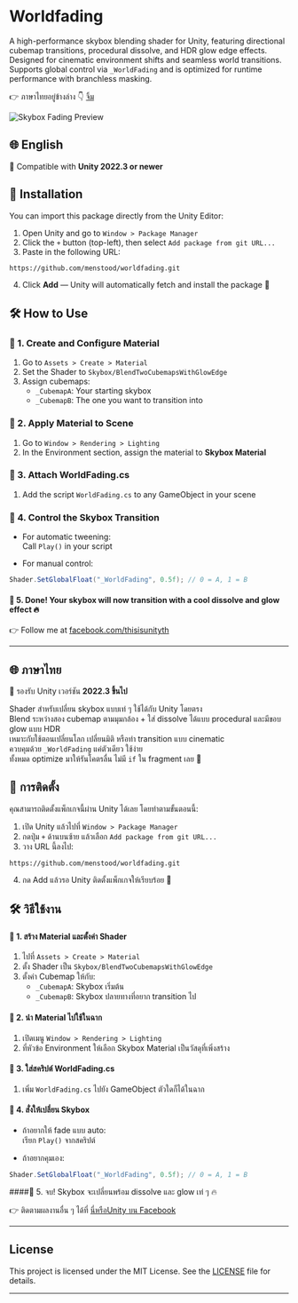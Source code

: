 # Worldfading

A high-performance skybox blending shader for Unity, featuring directional cubemap transitions, procedural dissolve, and HDR glow edge effects. Designed for cinematic environment shifts and seamless world transitions. Supports global control via `_WorldFading` and is optimized for runtime performance with branchless masking.

👉 ภาษาไทยอยู่ข้างล่าง 👇 [จิ้ม](#-ภาษาไทย)

![Skybox Fading Preview](media/preview.gif)

## 🌐 English

🧩 Compatible with **Unity 2022.3 or newer**

## 🔧 Installation

You can import this package directly from the Unity Editor:

1. Open Unity and go to `Window > Package Manager`
2. Click the `+` button (top-left), then select `Add package from git URL...`
3. Paste in the following URL:

```
https://github.com/menstood/worldfading.git
```

4. Click **Add** — Unity will automatically fetch and install the package 🎉

## 🛠 How to Use

### 🔹 1. Create and Configure Material

1. Go to `Assets > Create > Material`
2. Set the Shader to `Skybox/BlendTwoCubemapsWithGlowEdge`
3. Assign cubemaps:
   - `_CubemapA`: Your starting skybox
   - `_CubemapB`: The one you want to transition into

### 🔹 2. Apply Material to Scene

1. Go to `Window > Rendering > Lighting`
2. In the Environment section, assign the material to **Skybox Material**

### 🔹 3. Attach WorldFading.cs

1. Add the script `WorldFading.cs` to any GameObject in your scene

### 🔹 4. Control the Skybox Transition

- For automatic tweening:  
  Call `Play()` in your script

- For manual control:

```csharp
Shader.SetGlobalFloat("_WorldFading", 0.5f); // 0 = A, 1 = B
```

#### 🔹 5. Done! Your skybox will now transition with a cool dissolve and glow effect 🔥

👉 Follow me at [facebook.com/thisisunityth](https://www.facebook.com/thisisunityth)

---

## 🌐 ภาษาไทย

🧩 รองรับ Unity เวอร์ชัน **2022.3 ขึ้นไป**

Shader สำหรับเปลี่ยน skybox แบบเท่ ๆ ใช้ได้กับ Unity โดยตรง  
Blend ระหว่างสอง cubemap ตามมุมกล้อง + ใส่ dissolve ได้แบบ procedural และมีขอบ glow แบบ HDR  
เหมาะกับใช้ตอนเปลี่ยนโลก เปลี่ยนมิติ หรือทำ transition แบบ cinematic  
ควบคุมด้วย `_WorldFading` แค่ตัวเดียว ใช้ง่าย  
ทั้งหมด optimize มาให้รันโคตรลื่น ไม่มี `if` ใน fragment เลย 💨

## 🔧 การติดตั้ง

คุณสามารถติดตั้งแพ็กเกจนี้ผ่าน Unity ได้เลย โดยทำตามขั้นตอนนี้:

1. เปิด Unity แล้วไปที่ `Window > Package Manager`
2. กดปุ่ม `+` ด้านบนซ้าย แล้วเลือก `Add package from git URL...`
3. วาง URL นี้ลงไป:

```
https://github.com/menstood/worldfading.git
```

4. กด Add แล้วรอ Unity ติดตั้งแพ็กเกจให้เรียบร้อย 🎉

## 🛠 วิธีใช้งาน

#### 🔹 1. สร้าง Material และตั้งค่า Shader

1. ไปที่ `Assets > Create > Material`
2. ตั้ง Shader เป็น `Skybox/BlendTwoCubemapsWithGlowEdge`
3. ตั้งค่า Cubemap ให้กับ:
   - `_CubemapA`: Skybox เริ่มต้น
   - `_CubemapB`: Skybox ปลายทางที่อยาก transition ไป

#### 🔹 2. นำ Material ไปใช้ในฉาก

1. เปิดเมนู `Window > Rendering > Lighting`
2. ที่หัวข้อ Environment ให้เลือก Skybox Material เป็นวัสดุที่เพิ่งสร้าง

#### 🔹 3. ใส่สคริปต์ WorldFading.cs

1. เพิ่ม `WorldFading.cs` ไปยัง GameObject ตัวใดก็ได้ในฉาก

#### 🔹 4. สั่งให้เปลี่ยน Skybox

- ถ้าอยากให้ fade แบบ auto:  
  เรียก `Play()` จากสคริปต์

- ถ้าอยากคุมเอง:

```csharp
Shader.SetGlobalFloat("_WorldFading", 0.5f); // 0 = A, 1 = B
```

####🔹 5. จบ! Skybox จะเปลี่ยนพร้อม dissolve และ glow เท่ ๆ 🔥

👉 ติดตามผลงานอื่น ๆ ได้ที่ [นี่หรือUnity บน Facebook](https://www.facebook.com/thisisunityth)

---

## License

This project is licensed under the MIT License. See the [LICENSE](LICENSE) file for details.

---
